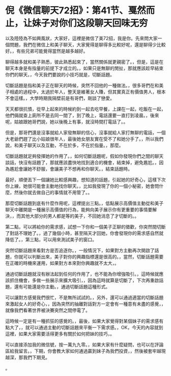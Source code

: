 # 倪《微信聊天72招》：第41节、戛然而止，让妹子对你们这段聊天回味无穷

以及陸陸為不如興風狀，大家好，這裡是微信了美72招，我是你。先來問大家一個問題，我們在微信上和美子聊天，大家覺得是聊得多比較好呢，還是聊得少比較好。，有些兄弟可能覺得當然是越多越好。

聊得越多就和美子熟悉，彼此熟悉起來了，當然關係就更親密了。，但是，這是在聊天本身是有指量的前提下才成立的。，如果只是無聊的閒扯，那就應該趁早結束你們的聊天。，今天我們要說的小技巧就是，切斷話題。

切斷話題是指和美子正在聊天的時候，突然不回他的一種做法。，很多哥們在和美子相處的過程中，太過於年人，整天是維著女人賺，但其實真正有價值男人，根本不會這樣。，大學時期我隔壁前是有哥們，剛談了戀愛。

天天都很抗憤，從早上起來的時候約到一起去吃早餐，上課在一起，吃飯在一起，他們倆就查上廁所不是去同一間了，到了晚上，電話還要一直打到凌晨。，後來呢，姑娘跟她哥們說，她以後晚上有事，就沒時間打電話了。。

但是，那哥們還是沒事就給人家發無聊的信心，沒事就給人家打無聊的電話，一個大老爺們趕了比小姑娘很年人，最後她女朋友實在受不了和她分手了。，所以我們說，和美子聊天以及互動，不在於多，不在於指量。，那麼。

切斷話題就足夠發揮她的作用了。，如何切斷話題呢，假如你發現你們之間的聊天談話，快沒有話題了，那就應該盡快地找到適合的機會，結束掉，避免尷尬。，因為尷尬會讓她不舒服，會讓美子不想再和你聊天。，結束話題時。

最好，順便丟下一個讓她比較感興趣，想知道的話題，引起她的好奇心，這樣下次你上線，她很可能會主動地找你聊天。，比如我發現了你的一個小秘密，她會問什麼，然後你就去做自己的事情就不用管了。。

那麼切斷話題到底有什麼作用呢，這裡提出三點。，低點展示高價值主動從和美子聊天中離開是一種展示高價值的行為，能夠向美子展示你有更重要的事情要解決，，而其他大部分的男人都是等的美子，不回她消息了才切斷的。。

第二點，可以將給你的需求感，試想一下你和一個美子正聊的徵歡，你突然間切斷了對話不理她了。，過了幾個小時，甚至隔天才回她，你會發現你的需求感自然就降低了。，第三點，可以用來測試美子的窗口。

突然切斷話題來看對方是否追逐你。，一般情況下，如果對方主動再次開啟了話題，你就可以判斷出來，美子對你的興趣指標還是很高的。，當然，切斷話題需要在正確的時機來運用，如果對方本來對你興趣就不太大，。

通過切斷話題就沒有辦法起到任何的作用了，也不能為你增強吸引。，這時候就應該抓住機會，多做一些展示來擴大吸引，，因為這時就算是切斷了，下次再重啟話題，還有可能還是你主動。，通過切斷話題這種形式。

可以讓對方感覺我們很忙，不是無所試試的。，另外，還可以通過適當的切斷話題來激起女人的好奇心，，因為突然的抽離對話對方一定會有一種意有未盡的感覺，，就像我們看著世界被決賽突然之間停電了。

這時候一定是有一種抓狂的感覺的。，最後，如果大家覺得對某個妹子的需求感有點大了，，就可以通過主動的切斷話題來平衡一下需求感。，OK，今天的內容就到這裡，如果大家需要活得更多有關於如何把妹的技巧，。

可以直接添加我的微信號，按一萬九九零。，如果大家有什麼疑問，也可以在評論區給我留言。，下期，你會教大家如何通過贏到妹子為我們投資，，然後被套牢越現越深，那我們下期見。

。